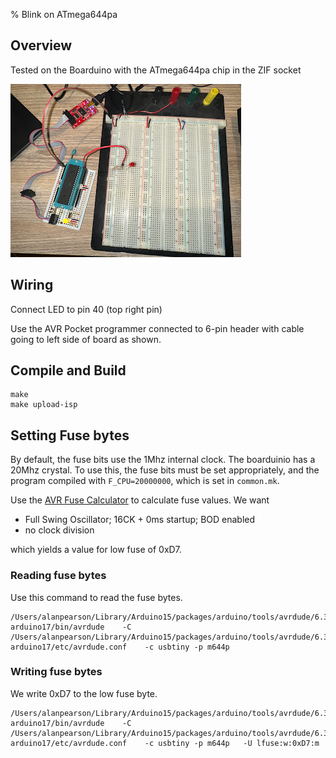% Blink on ATmega644pa

## Overview

Tested on the Boarduino with the ATmega644pa chip in the ZIF socket

![Image](img/IMG_0473.jpg)

## Wiring

Connect LED to pin 40 (top right pin)

Use the AVR Pocket programmer connected to 6-pin header with cable going
to left side of board as shown.

## Compile and Build

```
make
make upload-isp
```

## Setting Fuse bytes

By default, the fuse bits use the 1Mhz internal clock. The boarduinio has a 20Mhz
crystal. To use this, the fuse bits must be set appropriately, and the program
compiled with `F_CPU=20000000`, which is set in `common.mk`.


Use the [AVR Fuse Calculator](https://www.engbedded.com/fusecalc/) to calculate fuse
values. We want 

 * Full Swing Oscillator; 16CK + 0ms startup; BOD enabled
 * no clock division
 
which yields a value for low fuse of 0xD7.

### Reading fuse bytes

Use this command to read the fuse bytes.

```
/Users/alanpearson/Library/Arduino15/packages/arduino/tools/avrdude/6.3.0-arduino17/bin/avrdude    -C /Users/alanpearson/Library/Arduino15/packages/arduino/tools/avrdude/6.3.0-arduino17/etc/avrdude.conf    -c usbtiny -p m644p 
```

### Writing fuse bytes

We write 0xD7 to the low fuse byte.

```
/Users/alanpearson/Library/Arduino15/packages/arduino/tools/avrdude/6.3.0-arduino17/bin/avrdude    -C /Users/alanpearson/Library/Arduino15/packages/arduino/tools/avrdude/6.3.0-arduino17/etc/avrdude.conf    -c usbtiny -p m644p   -U lfuse:w:0xD7:m
```

